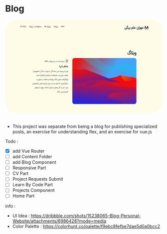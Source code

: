 # Blog

<div align="center">
        <img src="src\assets\Images\Screen Shot.png" 
        alt="this is a photo" width="600" height="300">
        <br>
        </div>
<br>

- This project was separate from being a blog for publishing specialized posts, an exercise for understanding flex, and an exercise for vue.js

Todo :
- [X] add Vue Router
- [ ] add Content Folder
- [ ] add Blog Component
- [ ] Responsive Part
- [ ] CV Part
- [ ] Project Requests Submit
- [ ] Learn By Code Part
- [ ] Projects Component
- [ ] Home Part

info :
- UI Idea : https://dribbble.com/shots/15238065-Blog-Personal-Website/attachments/6986428?mode=media
- Color Palette : https://colorhunt.co/palette/f9ebc8fefbe7dae5d0a0bcc2
